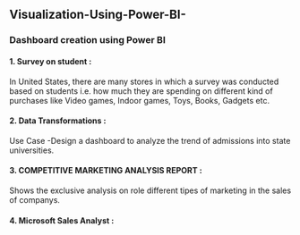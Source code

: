 ## Visualization-Using-Power-BI-
### Dashboard creation using Power BI

#### 1. Survey on student :      
In United States, there are many stores in which a survey was conducted based on students i.e. how much they are spending on different kind of purchases like Video games, Indoor games, Toys, Books, Gadgets etc.

#### 2. Data Transformations :      
Use Case -Design a dashboard to analyze the trend of admissions into state universities. 

#### 3. COMPETITIVE MARKETING ANALYSIS REPORT :    
Shows the exclusive analysis on role different tipes of marketing in the sales of companys.

#### 4. Microsoft Sales Analyst :    



